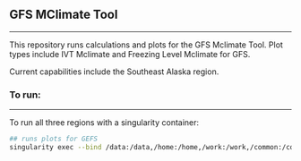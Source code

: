## GFS MClimate Tool

---

This repository runs calculations and plots for the GFS Mclimate Tool. Plot types include IVT Mclimate and Freezing Level Mclimate for GFS.

Current capabilities include the Southeast Alaska region.

### To run:

---

To run all three regions with a singularity container:

```bash
## runs plots for GEFS
singularity exec --bind /data:/data,/home:/home,/work:/work,/common:/common -e /data/projects/containers/ar_landfall_tool/ar_landfall_tool.sif /opt/conda/bin/python /home/cw3eit/ARPortal/gefs/scripts/mclimate_tool_cw3e/run_tool.py